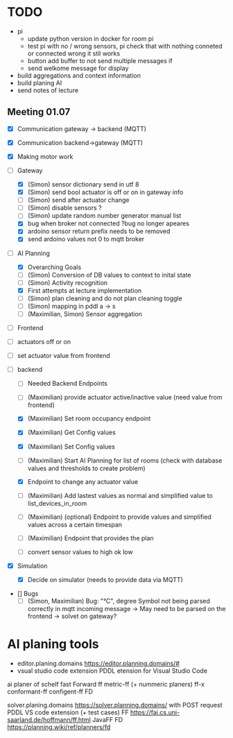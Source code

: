 # TODO

- pi
  - update python version in docker for room pi
  - test pi with no / wrong sensors, pi check that with nothing conneted or connected wrong it stil works
  - button add buffer to not send multiple messages if
  - send welkome message for display
- build aggregations and context information
- build planing AI
- send notes of lecture

## Meeting 01.07

- [x] Communication gateway -> backend (MQTT)
- [x] Communication backend->gateway (MQTT)
- [x] Making motor work
- [ ] Gateway
  - [X] (Simon) sensor dictionary send in utf 8
  - [X] (Simon) send bool actuator is off or on in gateway info
  - [ ] (Simon) send after actuator change
  - [ ] (Simon) disable sensors ?
  - [ ] (Simon) update random number generator manual list
  - [X] bug when broker not connected ?bug no longer apeares
  - [X] ardoino sensor return prefix needs to be removed
  - [X] send ardoino values not 0 to mqtt broker

- [ ] AI Planning
  - [x] Overarching Goals
  - [ ] (Simon) Conversion of DB values to context to inital state
  - [ ] (Simon) Activity recognition
  - [x] First attempts at lecture implementation
  - [ ] (Simon) plan cleaning and do not plan cleaning toggle
  - [ ] (Simon) mapping in pddl a -> s
  - [ ] (Maximilian, Simon) Sensor aggregation

- [ ] Frontend
 - [ ] actuators off or on
 - [ ] set actuator value from frontend

- [ ] backend
  - [ ] Needed Backend Endpoints
  - [ ] (Maximilian) provide actuator active/inactive value (need value from frontend)
  - [x] (Maximilian) Set room occupancy endpoint
  - [x] (Maximilian) Get Config values
  - [x] (Maximilian) Set Config values
  - [ ] (Maximilian) Start AI Planning for list of rooms (check with database values and thresholds to create problem)
  - [x] Endpoint to change any actuator value
  - [ ] (Maximilian) Add lastest values as normal and simplified value to list_devices_in_room
  - [ ] (Maximilian) (optional) Endpoint to provide values and simplified values across a certain timespan
  - [ ] (Maximilian) Endpoint that provides the plan
  - [ ] convert sensor values to high ok low


- [x] Simulation
  - [x] Decide on simulator (needs to provide data via MQTT)

- [] Bugs 
  - [ ] (Simon, Maximilian) Bug: "°C", degree Symbol not being parsed correctly in mqtt incoming message -> May need to be parsed on the frontend -> solvet on gateway?

# AI planing tools

- editor.planing.domains https://editor.planning.domains/#
- vsual studio code extension PDDL etension for Visual Studio Code

ai planer of schelf
fast Forward ff
metric-ff (+ nummeric planers)
ff-x
conformant-ff
configent-ff
FD

solver.planing.domains https://solver.planning.domains/ with POST request
PDDL VS code extension (+ test cases)
FF https://fai.cs.uni-saarland.de/hoffmann/ff.html
JavaFF
FD https://planning.wiki/ref/planners/fd
